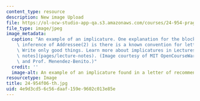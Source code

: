 ```yaml
---
content_type: resource
description: New image Upload
file: https://ol-ocw-studio-app-qa.s3.amazonaws.com/courses/24-954-pragmatics-in-linguistic-theory-fall-2006/4e9d3cd56c56daaf159e9602c013e85e_24-954f06-th.jpg
file_type: image/jpeg
image_metadata:
  caption: "An example of an implicature. One explanation for the blocking of the\
    \ inference of Addressee(2) is there is a known convention for letter writing:\
    \ Write only good things. Learn more about implicatures in Lectures 1-8 in\_[lecture\
    \ notes](pages/lecture-notes). (Image courtesy of MIT OpenCourseWare, Prof. Fox,\
    \ and Prof. Menendez-Benito.)"
  credit: ''
  image-alt: An example of an implicature found in a letter of recommendation.
resourcetype: Image
title: 24-954f06-th.jpg
uid: 4e9d3cd5-6c56-daaf-159e-9602c013e85e
---
```

